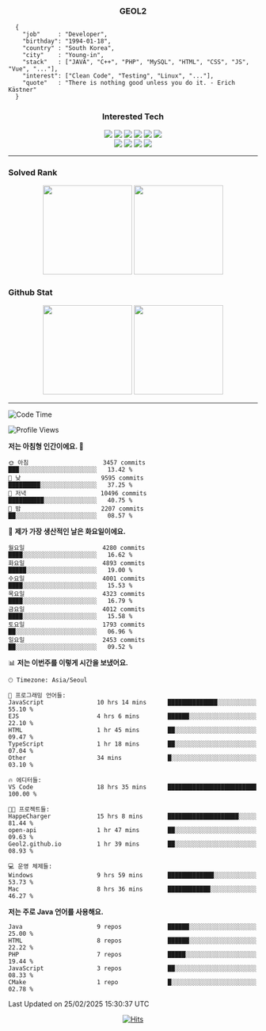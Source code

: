<div align="center">

  ### GEOL2
</div>

```
  {
    "job"     : "Developer",
    "birthday": "1994-01-18",
    "country" : "South Korea",
    "city"    : "Young-in",
    "stack"   : ["JAVA", "C++", "PHP", "MySQL", "HTML", "CSS", "JS", "Vue", "..."],
    "interest": ["Clean Code", "Testing", "Linux", "..."], 
    "quote"   : "There is nothing good unless you do it. - Erich Kästner"
  }
  ```
  
<div align="center">
  
  ### Interested Tech
  
  <img src="https://img.shields.io/badge/Laravel-F05340?style=flat-square&logo=Laravel&logoColor=white">
  <img src="https://img.shields.io/badge/SpringBoot-6DB33F?style=flat-square&logo=SpringBoot&logoColor=white">
  <img src="https://img.shields.io/badge/-NestJs-ea2845?style=flat-square&logo=nestjs&logoColor=white">
  <img src="https://img.shields.io/badge/Express-000000?style=flat-square&logo=Express&logoColor=white">
  <img src="https://img.shields.io/badge/Three.js-000000?style=flat-square&logo=Three.js&logoColor=white">
  <img src="https://img.shields.io/badge/OpenAI-%23412991?style=flat-square&logo=openai&logoColor=white">
  <br>
  <img src="https://img.shields.io/badge/Java-ED8B00?style=flat-square&logo=openjdk&logoColor=white">
  <img src="https://img.shields.io/badge/JavaScript-F7DF1E?style=flat-square&logo=JavaScript&logoColor=black">
  <img src="https://img.shields.io/badge/TypeScript-007acc?style=flat-square&logo=TypeScript&logoColor=black">
  <img src="https://img.shields.io/badge/MySQL-4479A1?style=flat-square&logo=mysql&logoColor=white"><br>

</div>

------------

  ### Solved Rank
  
  <div align="center">
    <img height="180em" src="https://mazassumnida.wtf/api/v2/generate_badge?boj=geol2">
    <img height="180em" src="https://leetcard.jacoblin.cool/Geol2?theme=light&font=Gugi&border=0&radius=20">
  </div>
  
  ### Github Stat 
  <div align="center">
    <img height="180em" src="https://github-readme-stats-git-masterrstaa-rickstaa.vercel.app/api?username=geol2&show_icons=true&theme=dark">
    <img height="180em" src="https://github-readme-stats-git-masterrstaa-rickstaa.vercel.app/api/top-langs/?username=geol2&show_icons=true&hide=css,scss,html&layout=compact&theme=dark&count_private=true&langs_count=8">
  </div>
  
------------
<!--START_SECTION:waka-->
![Code Time](http://img.shields.io/badge/Code%20Time-3%2C948%20hrs%2041%20mins-blue)

![Profile Views](http://img.shields.io/badge/Profile%20Views-2-blue)

**저는 아침형 인간이에요. 🐤** 

```text
🌞 아침                     3457 commits        ███░░░░░░░░░░░░░░░░░░░░░░   13.42 % 
🌆 낮　                     9595 commits        █████████░░░░░░░░░░░░░░░░   37.25 % 
🌃 저녁                     10496 commits       ██████████░░░░░░░░░░░░░░░   40.75 % 
🌙 밤　                     2207 commits        ██░░░░░░░░░░░░░░░░░░░░░░░   08.57 % 
```
📅 **제가 가장 생산적인 날은 화요일이에요.** 

```text
월요일                      4280 commits        ████░░░░░░░░░░░░░░░░░░░░░   16.62 % 
화요일                      4893 commits        █████░░░░░░░░░░░░░░░░░░░░   19.00 % 
수요일                      4001 commits        ████░░░░░░░░░░░░░░░░░░░░░   15.53 % 
목요일                      4323 commits        ████░░░░░░░░░░░░░░░░░░░░░   16.79 % 
금요일                      4012 commits        ████░░░░░░░░░░░░░░░░░░░░░   15.58 % 
토요일                      1793 commits        ██░░░░░░░░░░░░░░░░░░░░░░░   06.96 % 
일요일                      2453 commits        ██░░░░░░░░░░░░░░░░░░░░░░░   09.52 % 
```


📊 **저는 이번주를 이렇게 시간을 보냈어요.** 

```text
🕑︎ Timezone: Asia/Seoul

💬 프로그래밍 언어들: 
JavaScript               10 hrs 14 mins      ██████████████░░░░░░░░░░░   55.10 % 
EJS                      4 hrs 6 mins        ██████░░░░░░░░░░░░░░░░░░░   22.10 % 
HTML                     1 hr 45 mins        ██░░░░░░░░░░░░░░░░░░░░░░░   09.47 % 
TypeScript               1 hr 18 mins        ██░░░░░░░░░░░░░░░░░░░░░░░   07.04 % 
Other                    34 mins             █░░░░░░░░░░░░░░░░░░░░░░░░   03.10 % 

🔥 에디터들: 
VS Code                  18 hrs 35 mins      █████████████████████████   100.00 % 

🐱‍💻 프로젝트들: 
HappeCharger             15 hrs 8 mins       ████████████████████░░░░░   81.44 % 
open-api                 1 hr 47 mins        ██░░░░░░░░░░░░░░░░░░░░░░░   09.63 % 
Geol2.github.io          1 hr 39 mins        ██░░░░░░░░░░░░░░░░░░░░░░░   08.93 % 

💻 운영 체제들: 
Windows                  9 hrs 59 mins       █████████████░░░░░░░░░░░░   53.73 % 
Mac                      8 hrs 36 mins       ████████████░░░░░░░░░░░░░   46.27 % 
```

**저는 주로 Java 언어를 사용해요.** 

```text
Java                     9 repos             ██████░░░░░░░░░░░░░░░░░░░   25.00 % 
HTML                     8 repos             ██████░░░░░░░░░░░░░░░░░░░   22.22 % 
PHP                      7 repos             █████░░░░░░░░░░░░░░░░░░░░   19.44 % 
JavaScript               3 repos             ██░░░░░░░░░░░░░░░░░░░░░░░   08.33 % 
CMake                    1 repo              █░░░░░░░░░░░░░░░░░░░░░░░░   02.78 % 
```




 Last Updated on 25/02/2025 15:30:37 UTC
<!--END_SECTION:waka-->

<div align="center">
  
  [![Hits](https://hits.seeyoufarm.com/api/count/incr/badge.svg?url=https%3A%2F%2Fgithub.com%2Fgeol2&count_bg=%2379C83D&title_bg=%23555555&icon=myspace.svg&icon_color=%23E7E7E7&title=hits&edge_flat=false)](https://hits.seeyoufarm.com)
  
</div>

<!--
**Geol2/Geol2** is a ✨ _special_ ✨ repository because its `README.md` (this file) appears on your GitHub profile.

Here are some ideas to get you started:
- 🔭 I’m currently working on ...
- 🌱 I’m currently learning ...
- 👯 I’m looking to collaborate on ...
- 🤔 I’m looking for help with ...
- 💬 Ask me about ...
- 📫 How to reach me: ...
- 😄 Pronouns: ...
- ⚡ Fun fact: ...
-->
